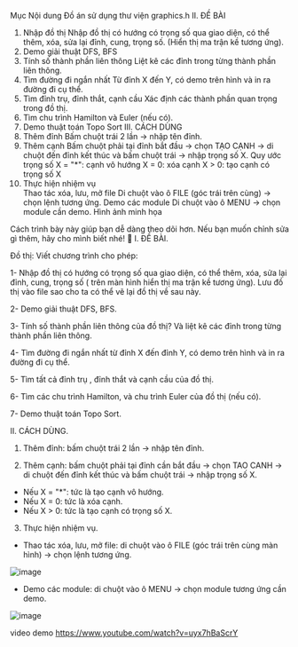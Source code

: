 Mục	Nội dung
Đồ án sử dụng thư viện graphics.h
II. ĐỀ BÀI	
1. Nhập đồ thị	Nhập đồ thị có hướng có trọng số qua giao diện, có thể thêm, xóa, sửa lại đỉnh, cung, trọng số. (Hiển thị ma trận kề tương ứng).
2. Demo giải thuật	DFS, BFS
3. Tính số thành phần liên thông	Liệt kê các đỉnh trong từng thành phần liên thông.
4. Tìm đường đi ngắn nhất	Từ đỉnh X đến Y, có demo trên hình và in ra đường đi cụ thể.
5. Tìm đỉnh trụ, đỉnh thắt, cạnh cầu	Xác định các thành phần quan trọng trong đồ thị.
6. Tìm chu trình	Hamilton và Euler (nếu có).
7. Demo thuật toán	Topo Sort
III. CÁCH DÙNG	
1. Thêm đỉnh	Bấm chuột trái 2 lần → nhập tên đỉnh.
2. Thêm cạnh	Bấm chuột phải tại đỉnh bắt đầu → chọn TẠO CẠNH → di chuột đến đỉnh kết thúc và bấm chuột trái → nhập trọng số X.
Quy ước trọng số	X = "*": cạnh vô hướng
X = 0: xóa cạnh
X > 0: tạo cạnh có trọng số X
3. Thực hiện nhiệm vụ	
Thao tác xóa, lưu, mở file	Di chuột vào ô FILE (góc trái trên cùng) → chọn lệnh tương ứng.
Demo các module	Di chuột vào ô MENU → chọn module cần demo.
Hình ảnh minh họa	

Cách trình bày này giúp bạn dễ dàng theo dõi hơn. Nếu bạn muốn chỉnh sửa gì thêm, hãy cho mình biết nhé! 🚀
I. ĐỀ BÀI.

Đồ thị: Viết chương trình cho phép:

1- Nhập đồ thị có hướng có trọng số qua giao diện, có thể thêm, xóa, sửa  lại đỉnh, cung, trọng số ( trên màn hình hiển thị ma trận kề tương ứng). Lưu đồ thị vào file sao cho ta có thể vẽ lại đồ thị về sau này.

2- Demo giải thuật DFS, BFS.

3- Tính số thành phần liên thông của đồ thị? Và liệt kê các đỉnh trong từng thành phần liên thông.

4- Tìm đường đi ngắn nhất từ đỉnh X đến đỉnh Y, có demo trên hình và in ra đường đi cụ thể.

5- Tìm tất cả đỉnh trụ , đỉnh thắt và cạnh cầu của đồ thị.

6- Tìm các chu trình Hamilton, và chu trình Euler của đồ thị (nếu có).

7- Demo thuật toán Topo Sort.

II. CÁCH DÙNG.
1. Thêm đỉnh: bấm chuột trái 2 lần -> nhập tên đỉnh.

2. Thêm cạnh: bấm chuột phải tại đỉnh cần bắt đầu -> chọn TAO CANH -> di chuột đến đỉnh kết thúc và bấm chuột trái -> nhập trọng số X.

- Nếu X = "*": tức là tạo cạnh vô hướng.
- Nếu X = 0: tức là xóa cạnh.
- Nếu X > 0: tức là tạo cạnh có trọng số X.

3. Thực hiện nhiệm vụ.
* Thao tác xóa, lưu, mở file: di chuột vào ô FILE (góc trái trên cùng màn hình) -> chọn lệnh tương ứng.

![image](https://user-images.githubusercontent.com/108580228/177124533-1088b4b4-73ea-4c28-96a9-b9d8090c059a.png)

* Demo các module: di chuột vào ô MENU -> chọn module tương ứng cần demo.

 ![image](https://user-images.githubusercontent.com/108580228/177124614-1ae42473-752c-428e-8fbb-7b5f9182f8a4.png)



video demo https://www.youtube.com/watch?v=uyx7hBaScrY
